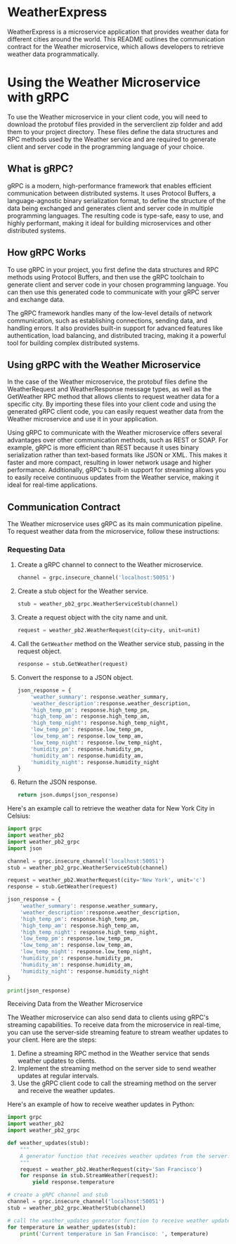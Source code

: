 # WeatherExpress

WeatherExpress is a microservice application that provides weather data for different cities around the world. This README outlines the communication contract for the Weather microservice, which allows developers to retrieve weather data programmatically.

# Using the Weather Microservice with gRPC

To use the Weather microservice in your client code, you will need to download the protobuf files provided in the serverclient zip folder and add them to your project directory. These files define the data structures and RPC methods used by the Weather service and are required to generate client and server code in the programming language of your choice.

## What is gRPC?

gRPC is a modern, high-performance framework that enables efficient communication between distributed systems. It uses Protocol Buffers, a language-agnostic binary serialization format, to define the structure of the data being exchanged and generates client and server code in multiple programming languages. The resulting code is type-safe, easy to use, and highly performant, making it ideal for building microservices and other distributed systems.

## How gRPC Works

To use gRPC in your project, you first define the data structures and RPC methods using Protocol Buffers, and then use the gRPC toolchain to generate client and server code in your chosen programming language. You can then use this generated code to communicate with your gRPC server and exchange data.

The gRPC framework handles many of the low-level details of network communication, such as establishing connections, sending data, and handling errors. It also provides built-in support for advanced features like authentication, load balancing, and distributed tracing, making it a powerful tool for building complex distributed systems.

## Using gRPC with the Weather Microservice

In the case of the Weather microservice, the protobuf files define the WeatherRequest and WeatherResponse message types, as well as the GetWeather RPC method that allows clients to request weather data for a specific city. By importing these files into your client code and using the generated gRPC client code, you can easily request weather data from the Weather microservice and use it in your application.

Using gRPC to communicate with the Weather microservice offers several advantages over other communication methods, such as REST or SOAP. For example, gRPC is more efficient than REST because it uses binary serialization rather than text-based formats like JSON or XML. This makes it faster and more compact, resulting in lower network usage and higher performance. Additionally, gRPC's built-in support for streaming allows you to easily receive continuous updates from the Weather service, making it ideal for real-time applications.

## Communication Contract

The Weather microservice uses gRPC as its main communication pipeline. To request weather data from the microservice, follow these instructions:

### Requesting Data



1. Create a gRPC channel to connect to the Weather microservice.

    ```python
    channel = grpc.insecure_channel('localhost:50051')
    ```

2. Create a stub object for the Weather service.

    ```python
    stub = weather_pb2_grpc.WeatherServiceStub(channel)
    ```

3. Create a request object with the city name and unit.

    ```python
    request = weather_pb2.WeatherRequest(city=city, unit=unit)
    ```

4. Call the `GetWeather` method on the Weather service stub, passing in the request object.

    ```python
    response = stub.GetWeather(request)
    ```

5. Convert the response to a JSON object.

    ```python
    json_response = {
        'weather_summary': response.weather_summary,
        'weather_description':response.weather_description, 
        'high_temp_pm': response.high_temp_pm,
        'high_temp_am': response.high_temp_am,
        'high_temp_night': response.high_temp_night,
        'low_temp_pm': response.low_temp_pm,
        'low_temp_am': response.low_temp_am,
        'low_temp_night': response.low_temp_night,
        'humidity_pm': response.humidity_pm,
        'humidity_am': response.humidity_am,
        'humidity_night': response.humidity_night
    }
    ```

6. Return the JSON response.

    ```python
    return json.dumps(json_response)
    ```

Here's an example call to retrieve the weather data for New York City in Celsius:

```python
import grpc
import weather_pb2
import weather_pb2_grpc
import json

channel = grpc.insecure_channel('localhost:50051')
stub = weather_pb2_grpc.WeatherServiceStub(channel)

request = weather_pb2.WeatherRequest(city='New York', unit='c')
response = stub.GetWeather(request)

json_response = {
    'weather_summary': response.weather_summary,
    'weather_description':response.weather_description, 
    'high_temp_pm': response.high_temp_pm,
    'high_temp_am': response.high_temp_am,
    'high_temp_night': response.high_temp_night,
    'low_temp_pm': response.low_temp_pm,
    'low_temp_am': response.low_temp_am,
    'low_temp_night': response.low_temp_night,
    'humidity_pm': response.humidity_pm,
    'humidity_am': response.humidity_am,
    'humidity_night': response.humidity_night
}

print(json_response)
```

Receiving Data from the Weather Microservice

The Weather microservice can also send data to clients using gRPC's streaming capabilities. To receive data from the microservice in real-time, you can use the server-side streaming feature to stream weather updates to your client. Here are the steps:

1. Define a streaming RPC method in the Weather service that sends weather updates to clients.
2. Implement the streaming method on the server side to send weather updates at regular intervals.
3. Use the gRPC client code to call the streaming method on the server and receive the weather updates.

Here's an example of how to receive weather updates in Python:

```python
import grpc
import weather_pb2
import weather_pb2_grpc

def weather_updates(stub):
    """
    A generator function that receives weather updates from the server.
    """
    request = weather_pb2.WeatherRequest(city='San Francisco')
    for response in stub.StreamWeather(request):
        yield response.temperature

# create a gRPC channel and stub
channel = grpc.insecure_channel('localhost:50051')
stub = weather_pb2_grpc.WeatherStub(channel)

# call the weather_updates generator function to receive weather updates
for temperature in weather_updates(stub):
    print('Current temperature in San Francisco: ', temperature)
    
   ```






